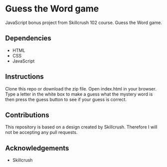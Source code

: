# Guess the Word game 
JavaScript bonus project from Skillcrush 102 course. Guess the Word game.

## Dependencies 
* HTML
* CSS
* JavaScript

## Instructions
Clone this repo or download the zip file. Open index.html in your browser. Type a letter in the white box to make a guess what the mystery word is then press the guess button to see if your guess is correct.

## Contributions
This repository is based on a design created by Skillcrush. Therefore I will not be accepting any pull requests.

## Acknowledgements 
* Skillcrush 
